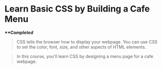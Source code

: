 # Learn Basic CSS by Building a Cafe Menu

**_**Completed_**

> CSS tells the browser how to display your webpage. You can use CSS to set the color, font, size, and other aspects of HTML elements.

> In this course, you'll learn CSS by designing a menu page for a cafe webpage.